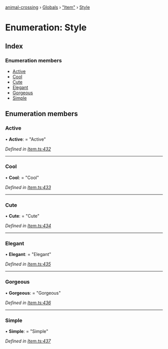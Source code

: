 [animal-crossing](../README.md) › [Globals](../globals.md) › ["Item"](../modules/_item_.md) › [Style](_item_.style.md)

# Enumeration: Style

## Index

### Enumeration members

* [Active](_item_.style.md#active)
* [Cool](_item_.style.md#cool)
* [Cute](_item_.style.md#cute)
* [Elegant](_item_.style.md#elegant)
* [Gorgeous](_item_.style.md#gorgeous)
* [Simple](_item_.style.md#simple)

## Enumeration members

###  Active

• **Active**: = "Active"

*Defined in [Item.ts:432](https://github.com/Norviah/animal-crossing/blob/caec6ad/module/types/Item.ts#L432)*

___

###  Cool

• **Cool**: = "Cool"

*Defined in [Item.ts:433](https://github.com/Norviah/animal-crossing/blob/caec6ad/module/types/Item.ts#L433)*

___

###  Cute

• **Cute**: = "Cute"

*Defined in [Item.ts:434](https://github.com/Norviah/animal-crossing/blob/caec6ad/module/types/Item.ts#L434)*

___

###  Elegant

• **Elegant**: = "Elegant"

*Defined in [Item.ts:435](https://github.com/Norviah/animal-crossing/blob/caec6ad/module/types/Item.ts#L435)*

___

###  Gorgeous

• **Gorgeous**: = "Gorgeous"

*Defined in [Item.ts:436](https://github.com/Norviah/animal-crossing/blob/caec6ad/module/types/Item.ts#L436)*

___

###  Simple

• **Simple**: = "Simple"

*Defined in [Item.ts:437](https://github.com/Norviah/animal-crossing/blob/caec6ad/module/types/Item.ts#L437)*
